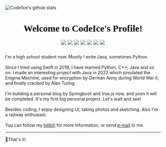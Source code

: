 ![Code1ce's github stats](https://github-readme-stats.vercel.app/api?username=Code1ce&theme=radical)

<html>
    <head>
        <style>
        .test {
            font-size: 20px;
        }
        h1 {
            font-family: times, serif;
            text-align: center;
            color: black;
            font-size: 30px;
        }
        </style>
    </head>
    <body>
        <h1>Welcome to CodeIce's Profile!</h1>
        <div style='display: flex; justify-content: center; gap: 5px; margin: 0 0 30px;'>
            <img src='https://img.shields.io/badge/Python-30709A?style=flat&logo=python&logoColor=f5f5f5'>
            <img src='https://img.shields.io/badge/django-092E20?style=flat&logo=django&logoColor=f5f5f5'>
            <img src='https://img.shields.io/badge/Java-FB0B0C?style=flat&logo=intellij idea&logoColor=f5f5f5'>
            <img src='https://img.shields.io/badge/SpringBoot-6DB33F?style=flat&logo=springboot&logoColor=f5f5f5'>
            <img src='https://img.shields.io/badge/HTML-FFB41E?style=flat&logo=html5&logoColor=000000'>
            <img src='https://img.shields.io/badge/Vue.js-4FC08D?style=flat&logo=vue.js&logoColor=FFFFFF'>
            <img src='https://img.shields.io/badge/JavaScript-F7DF1E?style=flat&logo=javascript&logoColor=000000'>
        </div>
        <!-- <img src='https://i.postimg.cc/kG8BZpXZ/image.png'> -->
        <p class='intro'>
            I'm a high school student now. Mostly I write Java, sometimes Python.<br><br>
            Since I tried using Swift in 2018, I have learned Python, C++, Java and so on. I made an interesting project with Java in 2022 which simulated the Enigma Machine, used for encryption by German Army during World War II, and finally cracked by Alan Turing.<br><br>
            I'm buliding a personal blog by Springboot and Vue.js now, and soon it will be completed. It's my first big personal project. Let's wait and see!<br><br>
            Besides coding, I enjoy designing UI, taking photos and sketching. Also I'm a railway enthusiast.<br><br>
            You can follow my <a href='https://space.bilibili.com/484018045'>bilibili</a> for more information, or send <a href='mailto:shenyunjie2008@outlook.com'>e-mail</a> to me.
        </p>
        <hr style='height: 1px'>
        <p>🎯That's it!</p>
    </body>
</html>


<!--
**Code1ce/Code1ce** is a ✨ _special_ ✨ repository because its `README.md` (this file) appears on your GitHub profile.

Here are some ideas to get you started:

- 🔭 I’m currently working on ...
- 🌱 I’m currently learning ...
- 👯 I’m looking to collaborate on ...
- 🤔 I’m looking for help with ...
- 💬 Ask me about ...
- 📫 How to reach me: ...
- 😄 Pronouns: ...
- ⚡ Fun fact: ...
-->
